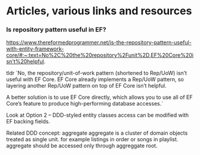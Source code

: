 # Articles, various links and resources

### Is repository pattern useful in EF?
https://www.thereformedprogrammer.net/is-the-repository-pattern-useful-with-entity-framework-core/#:~:text=No%2C%20the%20repository%2Funit%2D,EF%20Core%20isn't%20helpful.

tldr
`No, the repository/unit-of-work pattern (shortened to Rep/UoW) isn’t useful with EF Core. EF Core already implements a Rep/UoW pattern, so layering another Rep/UoW pattern on top of EF Core isn’t helpful.

A better solution is to use EF Core directly, which allows you to use all of EF Core’s feature to produce high-performing database accesses.`

Look at Option 2 – DDD-styled entity classes
access can be modified with EF backing fields.

Related DDD concept: aggregate
aggregate is a cluster of domain objects treated as single unit. for example listings in order or songs in playlist.
aggregate should be accessed only through aggreggate root.
